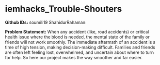 # iemhacks_Trouble-Shouters

**Github IDs:** soumili19 ShahidurRahaman

**Problem Statement:** When any accident (like, road accidents) or critical health issue where the blood is needed, the mental state of the family or friends will not work smoothly. The immediate aftermath of an accident is a time of high tension, making decision-making difficult. Families and friends are often left feeling lost, overwhelmed, and uncertain about where to turn for help. So here our project makes the way smoother and far easier.
